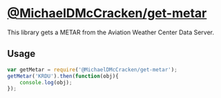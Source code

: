 # [@MichaelDMcCracken/get-metar](https://github.com/MichaelDMcCracken/get-metar)

This library gets a METAR from the Aviation Weather Center Data Server.

## Usage

```js
var getMetar = require('@MichaelDMcCracken/get-metar');
getMetar('KRDU').then(function(obj){
    console.log(obj);
});
```

